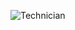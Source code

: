 ![Technician](https://student.labranet.jamk.fi/~M3268/Ohjelmistosuunnittelu/Projektity%C3%B6/Technician.jpg)